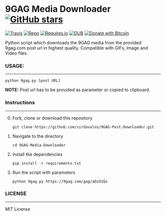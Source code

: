 # 9GAG Media Downloader [![GitHub stars](https://img.shields.io/github/stars/badges/shields.svg?style=social&label=Stars)]()

[![Travis](https://img.shields.io/travis/rust-lang/rust.svg)]()
[![Repo](https://img.shields.io/badge/source-GitHub-303030.svg?maxAge=3600&style=flat-square)](https://github.com/sirdavalos/9GAG-Media-Downloader)
[![Requires.io](https://img.shields.io/requires/github/celery/celery.svg)](https://github.com/sirdavalos/9GAG-Media-Downloader)
[![DUB](https://img.shields.io/dub/l/vibe-d.svg)](https://choosealicense.com/licenses/mit/)
[![Donate with Bitcoin](https://img.shields.io/badge/Donate-BTC-orange.svg)](https://blockchain.info/address/17dXgYr48j31myKiAhnM5cQx78XBNyeBWM)


Python script which downloads the 9GAG media from the provided 9gag.com post url in highest quality.
Compatible with GIFs, Image and Video files.

### USAGE:
------------
`python 9gag.py [post URL]`

**NOTE:** Post url has to be provided as parameter or copied to clipboard.

### Instructions
------------

0. Fork, clone or download this repository

    `git clone https://github.com/sirdavalos/9GAG-Post-Downloader.git`

1. Navigate to the directory

    `cd 9GAG-Media-Downloader`

2. Install the dependencies

    `pip install -r requirements.txt`

3. Run the script with parameters

    `python 9gag.py https://9gag.com/gag/aDzO1Qx`

### LICENSE
------------

MIT License
